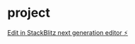 # project

[Edit in StackBlitz next generation editor ⚡️](https://stackblitz.com/~/github.com/devanshi1308/project)